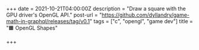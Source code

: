 +++
date = 2021-10-21T04:00:00Z
description = "Draw a square with the GPU driver's OpenGL API."
post-url = "https://github.com/dyllandry/game-math-in-graphql/releases/tag/v0.1"
tags = ["c", "opengl", "game dev"]
title = "🟧 OpenGL Shapes"

+++
